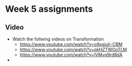 # Week 5 assignments

## Video

- Watch the follwing videos on Transformation
    - https://www.youtube.com/watch?v=o9sgjuh-CBM
    - https://www.youtube.com/watch?v=pkHZTWOoTLM
    - https://www.youtube.com/watch?v=IVMvq9rd8dA
- 
